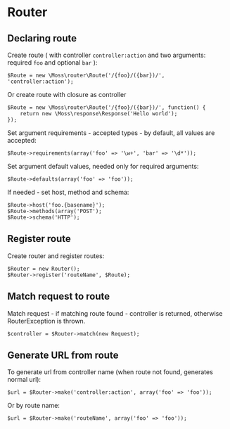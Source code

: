 # Router

## Declaring route

Create route ( with controller `controller:action` and two arguments: required `foo` and optional `bar` ):

	$Route = new \Moss\router\Route('/{foo}/({bar})/', 'controller:action');

Or create route with closure as controller

	$Route = new \Moss\router\Route('/{foo}/({bar})/', function() {
		return new \Moss\response\Response('Hello world');
	});

Set argument requirements - accepted types - by default, all values are accepted:

    $Route->requirements(array('foo' => '\w+', 'bar' => '\d*'));

Set argument default values, needed only for required arguments:

    $Route->defaults(array('foo' => 'foo'));

If needed - set host, method and schema:

    $Route->host('foo.{basename}');
    $Route->methods(array('POST');
    $Route->schema('HTTP');

## Register route

Create router and register routes:

	$Router = new Router();
	$Router->register('routeName', $Route);

## Match request to route

Match request - if matching route found - controller is returned, otherwise RouterException is thrown.

	$controller = $Router->match(new Request);

## Generate URL from route

To generate url from controller name (when route not found, generates normal url):

	$url = $Router->make('controller:action', array('foo' => 'foo'));

Or by route name:

	$url = $Router->make('routeName', array('foo' => 'foo'));